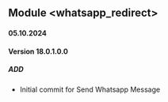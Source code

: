 ## Module <whatsapp_redirect>

#### 05.10.2024
#### Version 18.0.1.0.0
##### ADD
- Initial commit for Send Whatsapp Message 
